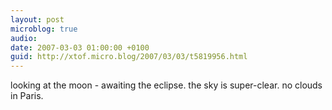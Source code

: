 ```yaml
---
layout: post
microblog: true
audio: 
date: 2007-03-03 01:00:00 +0100
guid: http://xtof.micro.blog/2007/03/03/t5819956.html
---
```

looking at the moon - awaiting the eclipse. the sky is super-clear. no clouds in Paris.

